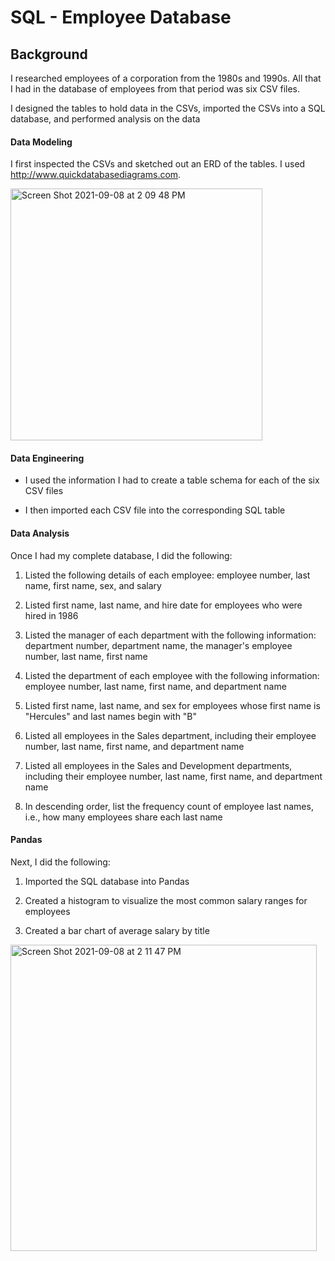 # SQL - Employee Database

## Background

I researched employees of a corporation from the 1980s and 1990s. All that I had in the database of employees from that period was six CSV files.

I designed the tables to hold data in the CSVs, imported the CSVs into a SQL database, and performed analysis on the data

#### Data Modeling

I first inspected the CSVs and sketched out an ERD of the tables. I used http://www.quickdatabasediagrams.com.

<img width="403" alt="Screen Shot 2021-09-08 at 2 09 48 PM" src="https://user-images.githubusercontent.com/79863465/132570375-7006a96d-087d-4f79-96a1-71294f60adf9.png">

#### Data Engineering

* I used the information I had to create a table schema for each of the six CSV files

* I then imported each CSV file into the corresponding SQL table

#### Data Analysis

Once I had my complete database, I did the following:

1. Listed the following details of each employee: employee number, last name, first name, sex, and salary

2. Listed first name, last name, and hire date for employees who were hired in 1986

3. Listed the manager of each department with the following information: department number, department name, the manager's employee number, last name, first name

4. Listed the department of each employee with the following information: employee number, last name, first name, and department name

5. Listed first name, last name, and sex for employees whose first name is "Hercules" and last names begin with "B"

6. Listed all employees in the Sales department, including their employee number, last name, first name, and department name

7. Listed all employees in the Sales and Development departments, including their employee number, last name, first name, and department name

8. In descending order, list the frequency count of employee last names, i.e., how many employees share each last name

#### Pandas

Next, I did the following: 

1. Imported the SQL database into Pandas

2. Created a histogram to visualize the most common salary ranges for employees

3. Created a bar chart of average salary by title
<img width="490" alt="Screen Shot 2021-09-08 at 2 11 47 PM" src="https://user-images.githubusercontent.com/79863465/132570543-c5497450-f8ca-428a-8e93-dba3db9f6159.png">


